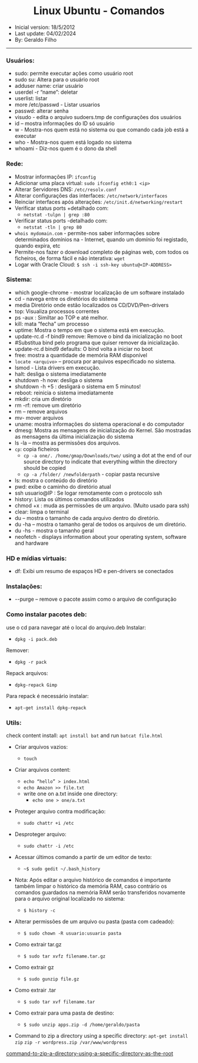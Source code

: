 <h1 align="center">Linux Ubuntu - Comandos</h1>

- Inicial version: 18/5/2012
- Last update: 04/02/2024
- By: Geraldo Filho

<hr>

### Usuários:

- sudo: permite executar ações como usuário root
- sudo su: Altera para o usuário root
- adduser name: criar usuário
- userdel -r “name”: deletar
- userlist: listar
- more /etc/passwd - Listar usuarios
- passwd: alterar senha
- visudo - edita o arquivo sudoers.tmp de configurações dos usuários
- id <user> – mostra informações do ID só usuário
- w - Mostra-nos quem está no sistema ou que comando cada job está a executar
- who - Mostra-nos quem está logado no sistema
- whoami - Diz-nos quem é o dono da shell

### Rede:

- Mostrar informações IP: `ifconfig`
- Adicionar uma placa virtual: `sudo ifconfig eth0:1 <ip>`
- Alterar Servidores DNS: `/etc/resolv.conf`
- Alterar configurações das interfaces: `/etc/network/interfaces`
- Reinciar interfaces após alterações: `/etc/init.d/networking/restart`
- Verificar status ports +detalhado com:
  - `netstat -tulpn | grep :80`
- Verificar status ports -detalhado com:
  - `netstat -tln | grep 80`
- `whois mydomain.com` - permite-nos saber informações sobre determinados domínios na - Internet, quando um domínio foi registado, quando expira, etc
- Permite-nos fazer o download completo de páginas web, com todos os ficheiros, de forma fácil e não interativa: `wget`
- Logar with Oracle Cloud: `$ ssh -i ssh-key ubuntu@<IP-ADDRESS>`

### Sistema:

- which google-chrome - mostrar localização de um software instalado
- cd - navega entre os diretórios do sistema
- media Diretório onde estão localizados os CD/DVD/Pen-drivers
- top: Visualiza processos correntes
- ps -aux : Similtar ao TOP e até melhor.
- kill: mata “fecha” um processo
- uptime: Mostra o tempo em que o sistema está em execução.
- update-rc.d -f bind9 remove: Remove o bind da inicialização no boot
- #Substitua bind pelo programa que quiser remover da inicialização.
- update-rc.d bind9 defaults: O bind volta a iniciar no boot
- free: mostra a quantidade de memória RAM disponível
- `locate <arquivo>` – procura por arquivos especificado no sistema.
- lsmod - Lista drivers em execução.
- halt: desliga o sistema imediatamente
- shutdown -h now: desliga o sistema
- shutdown -h +5 : desligará o sistema em 5 minutos!
- reboot: reinicia o sistema imediatamente
- mkdir: cria um diretório
- rm -rf: remove um diretório
- rm – remove arquivos
- mv- mover arquivos
- uname: mostra informações do sistema operacional e do computador
- dmesg: Mostra as mensagens de inicialização do Kernel. São mostradas as mensagens da última inicialização do sistema
- ls -la – mostra as permissões dos arquivos.
- `cp`: copia ficheiros
  - `cp -a one/. /home/gmap/Downloads/two/` using a dot at the end of our source directory to indicate that everything within the directory should be copied
  - `cp -a /folder/ /newfolderpath` - copiar pasta recursive 
- ls: mostra o conteúdo do diretório
- pwd: exibe o caminho do diretório atual
- ssh usuario@IP : Se logar remotamente com o protocolo ssh
- history: Lista os últimos comandos utilizados
- chmod +x : muda as permissões de um arquivo. (Muito usado para ssh)
- clear: limpa o terminal
- du – mostra o tamanho de cada arquivo dentro do diretório.
- du -ha – mostra o tamanho geral de todos os arquivos de um diretório.
- du -hs - mostra o tamanho geral
- neofetch - displays information about your operating system, software and hardware
  


### HD e mídias virtuais:

- df: Exibi um resumo de espaços HD e pen-drivers se conectados

### Instalações:

- --purge – remove o pacote assim como o arquivo de configuração

### Como instalar pacotes deb:

use o cd para navegar até o local do arquivo.deb
Instalar:

- `dpkg -i pack.deb`

Remover:

  - `dpkg -r pack`

Repack arquivos:

  - `dpkg-repack Gimp`

Para repack é necessário instalar:

  - `apt-get install dpkg-repack`



### Utils:

check content install: `apt install bat` and run `batcat file.html`

- Criar arquivos vazios:
  - `touch`

- Criar arquivos content:
  - `echo “hello” > index.html`
  - `echo Amazon >> file.txt`
  - write one on a.txt inside one directory:
    - `echo one > one/a.txt`


- Proteger arquivo contra modificação:

  - `sudo chattr +i /etc`

- Desproteger arquivo:

  - `sudo chattr -i /etc`

- Acessar últimos comando a partir de um editor de texto:
  - `~$ sudo gedit ~/.bash_history`

- Nota: Após editar o arquivo histórico de comandos é importante também limpar o histórico da memória RAM, caso
  contrário os comandos guardados na memória RAM serão transferidos novamente para o arquivo original localizado no sistema:
  - `$ history -c`

- Alterar permissões de um arquivo ou pasta (pasta com cadeado):
  - `$ sudo chown -R usuario:usuario pasta`

- Como extrair tar.gz
  - `$ sudo tar xvfz filename.tar.gz`

- Como extrair gz

  - `$ sudo gunzip file.gz`

- Como extrair .tar
  - `$ sudo tar xvf filename.tar`

- Como extrair para uma pasta de destino:

  - `$ sudo unzip apps.zip -d /home/geraldo/pasta`

- Command to zip a directory using a specific directory:
  `apt-get install zip`
  `zip -r wordpress.zip /var/www/wordpress`

  


[command-to-zip-a-directory-using-a-specific-directory-as-the-root](http://stackoverflow.com/questions/2473115/command-to-zip-a-directory-using-a-specific-directory-as-the-root)
